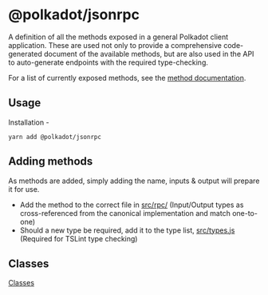 
@polkadot/jsonrpc
=================

A definition of all the methods exposed in a general Polkadot client application. These are used not only to provide a comprehensive code-generated document of the available methods, but are also used in the API to auto-generate endpoints with the required type-checking.

For a list of currently exposed methods, see the [method documentation](docs/METHODS_RPC.md).

Usage
-----

Installation -

```
yarn add @polkadot/jsonrpc
```

Adding methods
--------------

As methods are added, simply adding the name, inputs & output will prepare it for use.

*   Add the method to the correct file in [src/rpc/](src/rpc/) (Input/Output types as cross-referenced from the canonical implementation and match one-to-one)
*   Should a new type be required, add it to the type list, [src/types.js](src/types.js) (Required for TSLint type checking)

Classes
-------

[Classes](SUMMARY.md)

